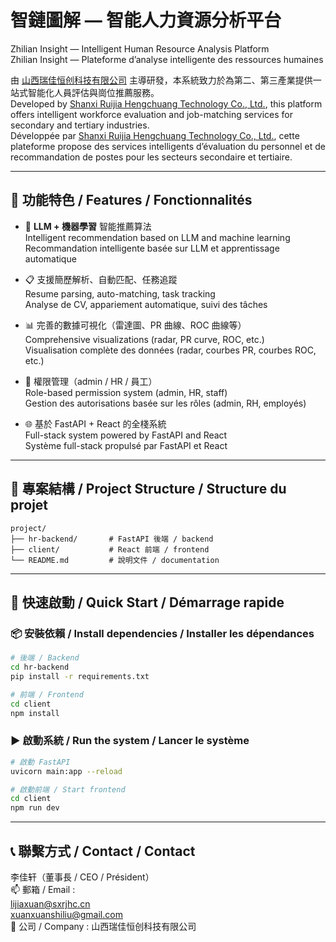 # 智鏈圖解 — 智能人力資源分析平台  
Zhilian Insight — Intelligent Human Resource Analysis Platform  
Zhilian Insight — Plateforme d’analyse intelligente des ressources humaines

由 [山西瑞佳恒创科技有限公司](https://github.com/lijiajia3) 主導研發，本系統致力於為第二、第三產業提供一站式智能化人員評估與崗位推薦服務。  
Developed by [Shanxi Ruijia Hengchuang Technology Co., Ltd.](https://github.com/lijiajia3), this platform offers intelligent workforce evaluation and job-matching services for secondary and tertiary industries.  
Développée par [Shanxi Ruijia Hengchuang Technology Co., Ltd.](https://github.com/lijiajia3), cette plateforme propose des services intelligents d’évaluation du personnel et de recommandation de postes pour les secteurs secondaire et tertiaire.

---

## 📌 功能特色 / Features / Fonctionnalités

- 🧠 **LLM + 機器學習** 智能推薦算法  
  Intelligent recommendation based on LLM and machine learning  
  Recommandation intelligente basée sur LLM et apprentissage automatique

- 📋 支援簡歷解析、自動匹配、任務追蹤  
  Resume parsing, auto-matching, task tracking  
  Analyse de CV, appariement automatique, suivi des tâches

- 📊 完善的數據可視化（雷達圖、PR 曲線、ROC 曲線等）  
  Comprehensive visualizations (radar, PR curve, ROC, etc.)  
  Visualisation complète des données (radar, courbes PR, courbes ROC, etc.)

- 🔐 權限管理（admin / HR / 員工）  
  Role-based permission system (admin, HR, staff)  
  Gestion des autorisations basée sur les rôles (admin, RH, employés)

- 🌐 基於 FastAPI + React 的全棧系統  
  Full-stack system powered by FastAPI and React  
  Système full-stack propulsé par FastAPI et React

---

## 📁 專案結構 / Project Structure / Structure du projet

```
project/
├── hr-backend/       # FastAPI 後端 / backend
├── client/           # React 前端 / frontend
└── README.md         # 說明文件 / documentation
```

---

## 🚀 快速啟動 / Quick Start / Démarrage rapide

### 📦 安裝依賴 / Install dependencies / Installer les dépendances

```bash
# 後端 / Backend
cd hr-backend
pip install -r requirements.txt

# 前端 / Frontend
cd client
npm install
```

### ▶️ 啟動系統 / Run the system / Lancer le système

```bash
# 啟動 FastAPI
uvicorn main:app --reload

# 啟動前端 / Start frontend
cd client
npm run dev
```

---

## 📞 聯繫方式 / Contact / Contact

李佳轩（董事長 / CEO / Président）  
📫 郵箱 / Email :  
lijiaxuan@sxrjhc.cn  
xuanxuanshiliu@gmail.com  
🏢 公司 / Company : 山西瑞佳恒创科技有限公司  